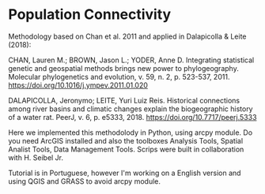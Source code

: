 # Population Connectivity

Methodology based on Chan et al. 2011 and applied in Dalapicolla & Leite (2018):

CHAN, Lauren M.; BROWN, Jason L.; YODER, Anne D. Integrating statistical genetic and geospatial methods brings new power to phylogeography. Molecular phylogenetics and evolution, v. 59, n. 2, p. 523-537, 2011. https://doi.org/10.1016/j.ympev.2011.01.020

DALAPICOLLA, Jeronymo; LEITE, Yuri Luiz Reis. Historical connections among river basins and climatic changes explain the biogeographic history of a water rat. PeerJ, v. 6, p. e5333, 2018. https://doi.org/10.7717/peerj.5333


Here we implemented this methodolody in Python, using arcpy module. Do you need ArcGIS installed and also the toolboxes Analysis Tools, Spatial Analist Tools, Data
Management Tools. Scrips were built in collaboration with H. Seibel Jr.

Tutorial is in Portuguese, however I'm working on a English version and using QGIS and GRASS to avoid arcpy module. 
